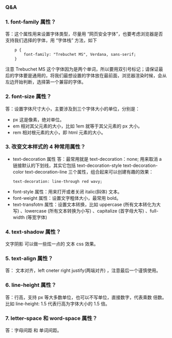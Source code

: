 ### Q&A
### 1. font-family 属性？
答：这个属性用来设置字体类型，尽量用 “网页安全字体”，也要考虑浏览器是否支持我们选择的字体，用 “字体栈” 方法，如下
```
	p {
		font-family: "Trebuchet MS", Verdana, sans-serif;
	}
```
注意 Trebuchet MS 这个字体因为是两个单词，所以要用双引号标记；请保证最后的字体要是通用的，将我们最想设置的字体放在最前面，浏览器渲染时候，会从左边开始判断，选择第一个兼容的字体。

### 2. font-size 属性？
答：设置字体尺寸大小，主要涉及到三个字体大小的单位，分别是：
*  px 这是像素，绝对单位。
*  em 相对其父元素的大小，比如 1em 就等于其父元素的 px 大小。
*  rem 相对根元素的大小，即 html 元素的大小。

### 3. 改变文本样式的 4 种常用属性？
* text-decoration 属性
	答：最常用就是 text-decoration：none; 用来取消 a 链接默认的下划线，其实它包括 text-decoration-style text-decoration-color text-decoration-line 三个属性，组合起来可以创建有趣的效果：
	```
	text-decoration: line-through red wavy;
	```
* font-style 属性：用来打开或者关闭 italic(斜体) 文本。
* font-weight 属性：设置文字粗体大小，最常用 bold。
* text-transfotm 属性：设置文本转换，比如 uppercase (所有文本转化为大写) 、lowercase (所有文本转换为小写) 、capitalize (首字母大写) 、full-width (等宽字体)

### 4. text-shadow 属性？
文字阴影 可以做一些炫一点的 文本 css 效果。

### 5. text-align 属性？
答： 文本对齐，left cneter right justify(两端对齐) ，注意最后一个谨慎使用。

### 6. line-height 属性？
答：行高，支持 px 等大多数单位，也可以不写单位，直接数字，代表乘数 倍数。比如 line-height: 1.5 代表行高为字体大小的 1.5 倍。
### 7. letter-space 和 word-space 属性？
答：字母间距 和 单词间距。